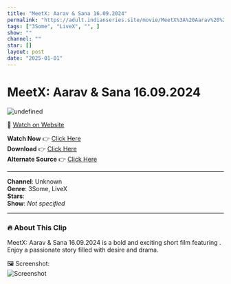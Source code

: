 ```yaml
---
title: "MeetX: Aarav & Sana 16.09.2024"
permalink: "https://adult.indianseries.site/movie/MeetX%3A%20Aarav%20%26%20Sana%2016.09.2024"
tags: ["3Some", "LiveX", "", ]
show: ""
channel: ""
star: []
layout: post
date: "2025-01-01"
---
```


# MeetX: Aarav & Sana 16.09.2024

![undefined](https://desisins.com/wp-content/uploads/2024/09/meetx-live-aarav-sana-DesiSins.com_.jpg)

🔗 [Watch on Website](https://adult.indianseries.site/movie/MeetX%3A%20Aarav%20%26%20Sana%2016.09.2024)

**Watch Now** 👉 [Click Here](https://adult.indianseries.site/movie/MeetX%3A%20Aarav%20%26%20Sana%2016.09.2024)  
**Download** 👉 [Click Here](https://adult.indianseries.site/movie/MeetX%3A%20Aarav%20%26%20Sana%2016.09.2024)  
**Alternate Source** 👉 [Click Here](https://adult.indianseries.site/movie/MeetX%3A%20Aarav%20%26%20Sana%2016.09.2024)

---

**Channel**: Unknown  
**Genre**: 3Some, LiveX  
**Stars**:   
**Show**: *Not specified*

---

### 🔥 About This Clip

MeetX: Aarav & Sana 16.09.2024 is a bold and exciting short film featuring . Enjoy a passionate story filled with desire and drama.
 
🖼️ Screenshot:  
![Screenshot](https://desisins.com/wp-content/uploads/2024/09/meetx-live-aarav-sana-DesiSins.com_.jpg)
